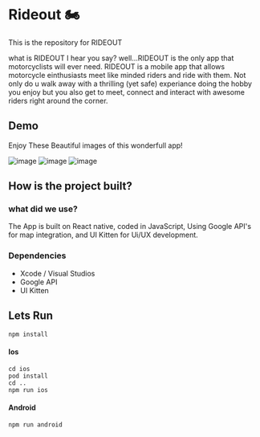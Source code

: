 # Rideout 🏍️
This is the repository for RIDEOUT 

what is RIDEOUT I hear you say? well...RIDEOUT is the only app that motorcyclists will ever need. RIDEOUT is a mobile app that allows motorcycle einthusiasts meet like minded riders and ride with them. Not only do u walk away with a thrilling (yet safe) experiance doing the hobby you enjoy but you also get to meet, connect and interact with awesome riders right around the corner. 

## Demo
Enjoy These Beautiful images of this wonderfull app!

![image](https://user-images.githubusercontent.com/69503096/120293754-abde3f80-c319-11eb-8874-a0d4165cfdf8.png)
![image](https://user-images.githubusercontent.com/69503096/120293286-34101500-c319-11eb-830a-e422da3864eb.png)
![image](https://user-images.githubusercontent.com/69503096/120293597-84877280-c319-11eb-83f2-4f40963a9076.png)

## How is the project built?
### what did we use?
The App is built on React native, coded in JavaScript, Using Google API's for map integration, and UI Kitten for Ui/UX development.

### Dependencies
- Xcode / Visual Studios
- Google API
- UI Kitten

## Lets Run

```
npm install
```
#### Ios

```
cd ios
pod install
cd ..
npm run ios
```

#### Android 
```
npm run android 
 
 ```

